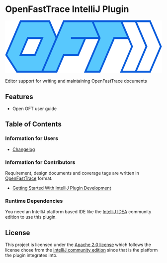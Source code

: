 # OpenFastTrace IntelliJ Plugin

<!-- Reenable when CI build with Sonar is set up

[![Build Status](https://github.com/itsallcode/openfasttrrace-intellij-pluginactions/workflows/ci-build.yml/badge.svg)](https://github.com/itsallcode/openfasttrrace-intellij-pluginactions/workflows/ci-build.yml)

[![Build Status](https://github.com/itsallcode/openfasttrrace-intellij-pluginactions/workflows/ci-build.yml/badge.svg)](https://github.com/itsallcode/openfasttrrace-intellij-pluginactions/workflows/ci-build.yml)

[![Quality Gate Status](https://sonarcloud.io/api/project_badges/measure?project=org.itsallcode%3Aopenfasttrace-intellij-plugin&metric=alert_status)](https://sonarcloud.io/dashboard?id=org.itsallcode%3Aopenfasttrace-intellij-plugin)

[![Security Rating](https://sonarcloud.io/api/project_badges/measure?project=org.itsallcode%3Aopenfasttrace-intellij-plugin&metric=security_rating)](https://sonarcloud.io/dashboard?id=org.itsallcode%3Aopenfasttrace-intellij-plugin)
[![Reliability Rating](https://sonarcloud.io/api/project_badges/measure?project=org.itsallcode%3Aopenfasttrace-intellij-plugin&metric=reliability_rating)](https://sonarcloud.io/dashboard?id=org.itsallcode%3Aopenfasttrace-intellij-plugin)
[![Maintainability Rating](https://sonarcloud.io/api/project_badges/measure?project=org.itsallcode%3Aopenfasttrace-intellij-plugin&metric=sqale_rating)](https://sonarcloud.io/dashboard?id=org.itsallcode%3Aopenfasttrace-intellij-plugin)
[![Technical Debt](https://sonarcloud.io/api/project_badges/measure?project=org.itsallcode%3Aopenfasttrace-intellij-plugin&metric=sqale_index)](https://sonarcloud.io/dashboard?id=org.itsallcode%3Aopenfasttrace-intellij-plugin)

[![Code Smells](https://sonarcloud.io/api/project_badges/measure?project=org.itsallcode%3Aopenfasttrace-intellij-plugin&metric=code_smells)](https://sonarcloud.io/dashboard?id=org.itsallcode%3Aopenfasttrace-intellij-plugin)
[![Coverage](https://sonarcloud.io/api/project_badges/measure?project=org.itsallcode%3Aopenfasttrace-intellij-plugin&metric=coverage)](https://sonarcloud.io/dashboard?id=org.itsallcode%3Aopenfasttrace-intellij-plugin)
[![Duplicated Lines (%)](https://sonarcloud.io/api/project_badges/measure?project=org.itsallcode%3Aopenfasttrace-intellij-plugin&metric=duplicated_lines_density)](https://sonarcloud.io/dashboard?id=org.itsallcode%3Aopenfasttrace-intellij-plugin)
[![Lines of Code](https://sonarcloud.io/api/project_badges/measure?project=org.itsallcode%3Aopenfasttrace-intellij-plugin&metric=ncloc)](https://sonarcloud.io/dashboard?id=org.itsallcode%3Aopenfasttrace-intellij-plugin)
-->

![OFT Logo](doc/images/openfasttrace_logo.svg)

Editor support for writing and maintaining OpenFastTrace documents

## Features

* Open OFT user guide

## Table of Contents

### Information for Users

<!-- * [User Guide](doc/user_guide/user_guide.md) -->
* [Changelog](doc/changes/changelog.md)

### Information for Contributors

Requirement, design documents and coverage tags are written in [OpenFastTrace](https://github.com/itsallcode/openfasttrace) format.

<!-- * [Developer Guide](doc/developer_guide/developer_guide.md) -->
* [Getting Started With IntelliJ Plugin Development](doc/developer_guide/getting_started_intellij_plugin_development.md)

### Runtime Dependencies

You need an IntelliJ platform based IDE like the [IntelliJ IDEA](https://www.jetbrains.com/idea/) community edition to use this plugin.

## License

This project is licensed under the [Apache 2.0 license](LICENSE) which follows the license chose from the [IntelliJ community edition](https://github.com/JetBrains/intellij-community/blob/master/LICENSE.txt) since that is the platform the plugin integrates into.

